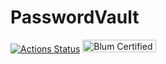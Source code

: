 # PasswordVault

[![Actions Status](https://github.com/k-chromatic/PasswordVault/workflows/Java%20CI/badge.svg)](https://github.com/k-chromatic/PasswordVault) <img src="https://drive.google.com/uc?export=view&id=1zcTGj1bgZ0YICvX6mxjUm7dgAmsXRlbF?sanitize=true" alt="Blum Certified" height="20" width="118">
